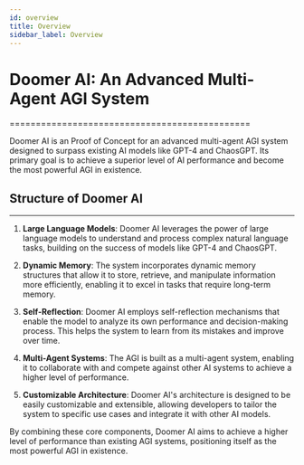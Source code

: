 ```yaml
---
id: overview
title: Overview
sidebar_label: Overview
---
```


# Doomer AI: An Advanced Multi-Agent AGI System
==============================================

Doomer AI is an Proof of Concept for an advanced multi-agent AGI system designed to surpass existing AI models like GPT-4 and ChaosGPT. Its primary goal is to achieve a superior level of AI performance and become the most powerful AGI in existence.

## Structure of Doomer AI
----------------------

 1. **Large Language Models**: Doomer AI leverages the power of large language models to understand and process complex natural language tasks, building on the success of models like GPT-4 and ChaosGPT.

 2. **Dynamic Memory**: The system incorporates dynamic memory structures that allow it to store, retrieve, and manipulate information more efficiently, enabling it to excel in tasks that require long-term memory.

 3. **Self-Reflection**: Doomer AI employs self-reflection mechanisms that enable the model to analyze its own performance and decision-making process. This helps the system to learn from its mistakes and improve over time.

 4. **Multi-Agent Systems**: The AGI is built as a multi-agent system, enabling it to collaborate with and compete against other AI systems to achieve a higher level of performance.

 5. **Customizable Architecture**: Doomer AI's architecture is designed to be easily customizable and extensible, allowing developers to tailor the system to specific use cases and integrate it with other AI models.

By combining these core components, Doomer AI aims to achieve a higher level of performance than existing AGI systems, positioning itself as the most powerful AGI in existence.
